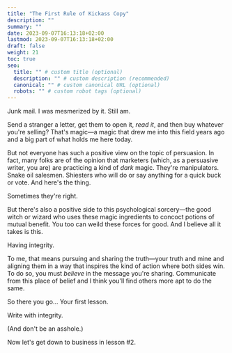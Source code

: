 ```yaml
---
title: "The First Rule of Kickass Copy"
description: ""
summary: ""
date: 2023-09-07T16:13:18+02:00
lastmod: 2023-09-07T16:13:18+02:00
draft: false
weight: 21
toc: true
seo:
  title: "" # custom title (optional)
  description: "" # custom description (recommended)
  canonical: "" # custom canonical URL (optional)
  robots: "" # custom robot tags (optional)
---
```

Junk mail. I was mesmerized by it. Still am.

Send a stranger a letter, get them to open it, *read it*, and then buy whatever you're selling? That's magic&mdash;a magic that drew me into this field years ago and a big part of what holds me here today.

 But not everyone has such a positive view on the topic of persuasion. In fact, many folks are of the opinion that marketers (which, as a persuasive writer, you are) are practicing a kind of *dark* magic. They're manipulators. Snake oil salesmen. Shiesters who will do or say anything for a quick buck or vote. And here's the thing.

 Sometimes they're right.

But there's also a positive side to this psychological sorcery&mdash;the good witch or wizard who uses these magic ingredients to concoct potions of mutual benefit. You too can weild these forces for good. And I believe all it takes is this.

Having integrity.

To me, that means pursuing and sharing the truth&mdash;your truth and mine and aligning them in a way that inspires the kind of action where both sides win. To do so, you must *believe* in the message you're sharing. Communicate from this place of belief and I think you'll find others more apt to do the same.

So there you go...
Your first lesson.

Write with integrity.

(And don't be an asshole.)

Now let's get down to business in lesson #2.
